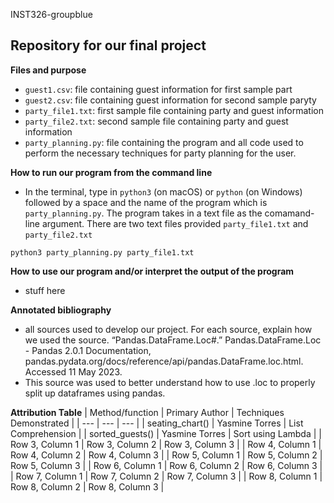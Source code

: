 INST326-groupblue

Repository for our final project
  -

**Files and purpose**
- `guest1.csv`: file containing guest information for first sample part
- `guest2.csv`: file containing guest information for second sample paryty 
- `party_file1.txt`: first sample file containing party and guest information 
- `party_file2.txt`: second sample file containing party and guest information
- `party_planning.py`: file containing the program and all code used to perform the necessary techniques for party planning for the user. 

**How to run our program from the command line**
- In the terminal, type in `python3` (on macOS) or `python` (on Windows) followed by a space and the name of the program which is `party_planning.py`. The program takes in a text file as the comamand-line argument. There are two text files provided `party_file1.txt` and `party_file2.txt`

`python3 party_planning.py party_file1.txt`

**How to use our program and/or interpret the output of the program**
- stuff here

**Annotated bibliography** 
- all sources used to develop our project. For each source, explain how we used the source.
“Pandas.DataFrame.Loc#.” Pandas.DataFrame.Loc - Pandas 2.0.1 Documentation, pandas.pydata.org/docs/reference/api/pandas.DataFrame.loc.html. Accessed 11 May 2023. 
- This source was used to better understand how to use .loc to properly split up dataframes using pandas.

**Attribution Table**
| Method/function | Primary Author | Techniques Demonstrated |
| --- | --- | --- |
| seating_chart() | Yasmine Torres | List Comprehension |
| sorted_guests() | Yasmine Torres | Sort using Lambda |
| Row 3, Column 1 | Row 3, Column 2 | Row 3, Column 3 |
| Row 4, Column 1 | Row 4, Column 2 | Row 4, Column 3 |
| Row 5, Column 1 | Row 5, Column 2 | Row 5, Column 3 |
| Row 6, Column 1 | Row 6, Column 2 | Row 6, Column 3 |
| Row 7, Column 1 | Row 7, Column 2 | Row 7, Column 3 |
| Row 8, Column 1 | Row 8, Column 2 | Row 8, Column 3 |
